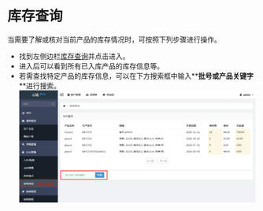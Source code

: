 # 库存查询

当需要了解或核对当前产品的库存情况时，可按照下列步骤进行操作。

- 找到左侧边栏[库存查询](https://58ee.top/stock/search)并点击进入。
- 进入后可以看到所有已入库产品的库存信息等。
- 若需查找特定产品的库存信息，可以在下方搜索框中输入**__批号__**或**__产品关键字__**进行搜索。
  ![库存查询信息](images/库存查询信息.png)
